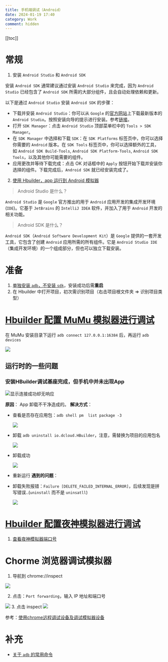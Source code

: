 ```yaml
---
title: 手机端调试（Android）
date: 2024-01-19 17:40
category: Work
comment: hidden
---
```


[[toc]]

# 常规

1. 安装 `Android Studio` 和 `Android SDK`

安装 `Android SDK` 通常建议通过安装 `Android Studio` 来完成，因为 `Android Studio` 已经包含了 `Android SDK` 所需的大部分组件，且会自动处理依赖和更新。

以下是通过 `Android Studio` 安装 `Android SDK` 的步骤：

- 下载并安装 `Android Studio`：你可以从 `Google` 的[官方网站](https://developer.android.com/studio?hl=zh-cn)上下载最新版本的 `Android Studio`。按照安装向导的提示进行安装。参考[链接](https://blog.csdn.net/qq_38436214/article/details/105073213)。
- 打开 `SDK Manager`：点击 `Android Studio` 顶部菜单栏中的 `Tools > SDK Manager`。
- 在 `SDK Manager` 中选择和下载 `SDK`：在 `SDK Platforms` 标签页中，你可以选择你需要的 `Android` 版本。在 `SDK Tools` 标签页中，你可以选择额外的工具，如 `Android SDK Build-Tools`, `Android SDK Platform-Tools`, `Android SDK Tools`，以及其他你可能需要的组件。
- 应用更改并等待下载完成：点击 OK 对话框中的 `Apply` 按钮开始下载并安装你选择的组件。下载完成后，`Android SDK` 就已经安装完成了。

2. [使用 Hbuilder，app 运行到 Android 模拟器](https://uniapp.dcloud.net.cn/tutorial/run/installSimulator.html)

> Android Studio 是什么？

`Android Studio` 是 `Google` 官方推出的用于 `Android` 应用开发的集成开发环境 (`IDE`)。它基于 `JetBrains` 的 `IntelliJ IDEA` 软件，并加入了用于 `Android` 开发的相关功能。

> Android SDK 是什么？

`Android SDK`（`Android Software Development Kit`）是 `Google` 提供的一套开发工具，它包含了创建 `Android` 应用所需的所有组件。它是 `Android Studio IDE`（集成开发环境）的一个组成部分，但也可以独立下载安装。

# 准备

1. [单独安装 `adb`，不安装 `sdk`](https://blog.csdn.net/x2584179909/article/details/108319973)，安装成功后需**重启**
2. 在 Hbuilder 中打开项目，初次需识别项目（右击项目根文件夹 => 识别项目类型）

# [Hbuilder 配置 MuMu 模拟器进行调试](https://blog.csdn.net/wolfqong/article/details/131583011)

在 MuMu 安装目录下运行 `adb connect 127.0.0.1:16384` 后，再运行 `adb devices`

  <Image src="https://cdn.jsdelivr.net/gh/tinweirdo/images/2024/Snipaste_2024-01-22_16-28-26.png" zoom="0.8"/>

## 运行时的一些问题

### 安装HBuilder调试基座完成，但手机中并未出现App

  <Image src="https://cdn.jsdelivr.net/gh/tinweirdo/images/2024/Snipaste_2024-01-23_09-32-58.png" zoom="0.5">显示连接成功却无响应</Image>

**原因**： App 卸载不干净造成的。
**解决方式**：
- 查看是否存在应用包：`adb shell pm  list package -3`

  <Image src="https://cdn.jsdelivr.net/gh/tinweirdo/images/2024/1705903145.png"/>

- 卸载 `adb uninstall io.dcloud.HBuilder`，注意，需替换为项目的应用包名

  <Image src="https://cdn.jsdelivr.net/gh/tinweirdo/images/2024/Hbuilder配置.png" zoom="0.5"/>

- 卸载成功

  <Image src="https://cdn.jsdelivr.net/gh/tinweirdo/images/2024/1705903145.png"/>

- 重新运行
**遇到的问题**：
- 卸载失败报错：`Failure [DELETE_FAILED_INTERNAL_ERROR]`，后续发现是拼写错误..(`uninstall` 而不是 `uninsatll`)

  <Image src="https://cdn.jsdelivr.net/gh/tinweirdo/images/2024/1705904795.png"/>

# [Hbuilder 配置夜神模拟器进行调试](https://blog.csdn.net/Greenhand_BN/article/details/116021646)

1. [查看夜神模拟器端口号](https://blog.csdn.net/lovedingd/article/details/108409634)

# Chorme 浏览器调试模拟器

1. 导航到 chrome://inspect

  <Image src="https://cdn.jsdelivr.net/gh/tinweirdo/images/2025/70178cb621603b0fca550b36421a270c.png" zoom="0.5"/>

2. 点击：`Port forwarding`，输入 IP 地址和端口号
  <Image src="https://cdn.jsdelivr.net/gh/tinweirdo/images/2025/Snipaste_2025-07-16_09-53-59.png" zoom="0.5"/>
3. 点击 inspect
  <Image src="https://cdn.jsdelivr.net/gh/tinweirdo/images/2025/Snipaste_2025-07-16_09-55-41.png" zoom="0.5"/>

参考：[使用chrome远程调试设备及调试模拟器设备](https://www.cnblogs.com/ranyonsue/p/10078261.html)

# 补充

- [关于 `adb` 的常用命令](https://blog.csdn.net/thundersoft230/article/details/126158186)